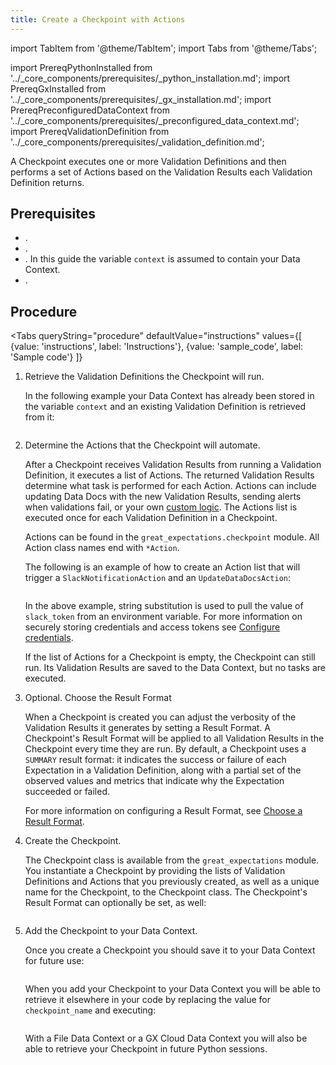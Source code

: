 ```yaml
---
title: Create a Checkpoint with Actions
---
```

import TabItem from '@theme/TabItem';
import Tabs from '@theme/Tabs';

import PrereqPythonInstalled from '../_core_components/prerequisites/_python_installation.md';
import PrereqGxInstalled from '../_core_components/prerequisites/_gx_installation.md';
import PrereqPreconfiguredDataContext from '../_core_components/prerequisites/_preconfigured_data_context.md';
import PrereqValidationDefinition from '../_core_components/prerequisites/_validation_definition.md';

A Checkpoint executes one or more Validation Definitions and then performs a set of Actions based on the Validation Results each Validation Definition returns.

## Prerequisites

- <PrereqPythonInstalled/>.
- <PrereqGxInstalled/>.
- <PrereqPreconfiguredDataContext/>. In this guide the variable `context` is assumed to contain your Data Context.
- <PrereqValidationDefinition/>.

## Procedure

<Tabs 
   queryString="procedure"
   defaultValue="instructions"
   values={[
      {value: 'instructions', label: 'Instructions'},
      {value: 'sample_code', label: 'Sample code'}
   ]}
>

<TabItem value="instructions" label="Instructions">

1. Retrieve the Validation Definitions the Checkpoint will run.

   In the following example your Data Context has already been stored in the variable `context` and an existing Validation Definition is retrieved from it:

   ```python title="Python" name="docs/docusaurus/docs/core/trigger_actions_based_on_results/_examples/create_a_checkpoint_with_actions.py - create a Validation Definitions list"
   ```

2. Determine the Actions that the Checkpoint will automate.

   After a Checkpoint receives Validation Results from running a Validation Definition, it executes a list of Actions. The returned Validation Results determine what task is performed for each Action. Actions can include updating Data Docs with the new Validation Results, sending alerts when validations fail, or your own [custom logic](/core/trigger_actions_based_on_results/create_a_custom_action.md). The Actions list is executed once for each Validation Definition in a Checkpoint.

   Actions can be found in the `great_expectations.checkpoint` module.  All Action class names end with `*Action`.

   The following is an example of how to create an Action list that will trigger a `SlackNotificationAction` and an `UpdateDataDocsAction`:

   ```python title="Python" name="docs/docusaurus/docs/core/trigger_actions_based_on_results/_examples/create_a_checkpoint_with_actions.py - define an Action list"
   ```

   In the above example, string substitution is used to pull the value of `slack_token` from an environment variable.  For more information on securely storing credentials and access tokens see [Configure credentials](/core/configure_project_settings/configure_credentials/configure_credentials.md).

   If the list of Actions for a Checkpoint is empty, the Checkpoint can still run. Its Validation Results are saved to the Data Context, but no tasks are executed.

3. Optional. Choose the Result Format

   When a Checkpoint is created you can adjust the verbosity of the Validation Results it generates by setting a Result Format.  A Checkpoint's Result Format will be applied to all Validation Results in the Checkpoint every time they are run.  By default, a Checkpoint uses a `SUMMARY` result format: it indicates the success or failure of each Expectation in a Validation Definition, along with a partial set of the observed values and metrics that indicate why the Expectation succeeded or failed.

   For more information on configuring a Result Format, see [Choose a Result Format](/core/trigger_actions_based_on_results/choose_a_result_format/choose_a_result_format.md).

5. Create the Checkpoint.

   The Checkpoint class is available from the `great_expectations` module. You instantiate a Checkpoint by providing the lists of Validation Definitions and Actions that you previously created, as well as a unique name for the Checkpoint, to the Checkpoint class. The Checkpoint's Result Format can optionally be set, as well:

   ```python title="Python" name="docs/docusaurus/docs/core/trigger_actions_based_on_results/_examples/create_a_checkpoint_with_actions.py - create a Checkpoint"
   ```

6. Add the Checkpoint to your Data Context.

   Once you create a Checkpoint you should save it to your Data Context for future use: 

   ```python title="Python" name="docs/docusaurus/docs/core/trigger_actions_based_on_results/_examples/create_a_checkpoint_with_actions.py - save the Checkpoint to the Data Context"
   ```
   
   When you add your Checkpoint to your Data Context you will be able to retrieve it elsewhere in your code by replacing the value for `checkpoint_name` and executing:

   ```python title="Python" name="docs/docusaurus/docs/core/trigger_actions_based_on_results/_examples/create_a_checkpoint_with_actions.py - retrieve a Checkpoint from the Data Context"
   ```

   With a File Data Context or a GX Cloud Data Context you will also be able to retrieve your Checkpoint in future Python sessions.

</TabItem>

<TabItem value="sample_code" label="Sample code">

```python title="Python" name="docs/docusaurus/docs/core/trigger_actions_based_on_results/_examples/create_a_checkpoint_with_actions.py - full code example" 
```

</TabItem>

</Tabs>
